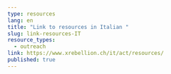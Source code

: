 ```yaml
---
type: resources
lang: en
title: "Link to resources in Italian "
slug: link-resources-IT
resource_types:
  - outreach
link: https://www.xrebellion.ch/it/act/resources/
published: true
---
```

